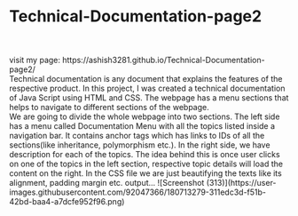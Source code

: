 # Technical-Documentation-page2
<br>
<br>
visit my page:  https://ashish3281.github.io/Technical-Documentation-page2/
<br>
Technical documentation is any document that explains the features of the respective product. In this project, I was created a technical documentation of Java Script using HTML and CSS. The webpage has a menu sections that helps to navigate to different sections of the webpage.
<br>
 We are going to divide the whole webpage into two sections. The left side has a menu called Documentation Menu with all the topics listed inside a navigation bar. It contains anchor tags which has links to IDs of all the sections(like inheritance, polymorphism etc.). In the right side, we have description for each of the topics. The idea behind this is once user clicks on one of the topics in the left section, respective topic details will load the content on the right. In the CSS file we are just beautifying the texts like its alignment, padding margin etc.
 output...
![Screenshot (313)](https://user-images.githubusercontent.com/92047366/180713279-311edc3d-f51b-42bd-baa4-a7dcfe952f96.png)
